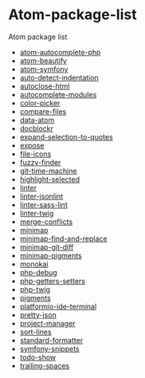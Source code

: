 # Atom-package-list
Atom package list

* [atom-autocomplete-php][1]
* [atom-beautify][2]
* [atom-symfony][3]
* [auto-detect-indentation][4]
* [autoclose-html][5]
* [autocomplete-modules][6]
* [color-picker][7]
* [compare-files][33]
* [data-atom][34]
* [docblockr][8]
* [expand-selection-to-quotes][9]
* [expose][10]
* [file-icons][11]
* [fuzzy-finder][12]
* [git-time-machine][13]
* [highlight-selected][14]
* [linter][15]
* [linter-jsonlint][16]
* [linter-sass-lint][17]
* [linter-twig][18]
* [merge-conflicts][19]
* [minimap][20]
* [minimap-find-and-replace][21]
* [minimap-git-diff][22]
* [minimap-pigments][23]
* [monokai][24]
* [php-debug][25]
* [php-getters-setters][26]
* [php-twig][35]
* [pigments][27]
* [platformio-ide-terminal][28]
* [pretty-json][36]
* [project-manager][29]
* [sort-lines][30]
* [standard-formatter][37]
* [symfony-snippets][31]
* [todo-show][38]
* [trailing-spaces][32]

[1]:https://atom.io/packages/atom-autocomplete-php
[2]:https://atom.io/packages/atom-beautify
[3]:https://atom.io/packages/
[4]:https://atom.io/packages/auto-detect-indentation
[5]:https://atom.io/packages/autoclose-html
[6]:https://atom.io/packages/autocomplete-modules
[7]:https://atom.io/packages/color-picker
[8]:https://atom.io/packages/docblockr
[9]:https://atom.io/packages/expand-selection-to-quotes
[10]:https://atom.io/packages/expose
[11]:https://atom.io/packages/file-icons
[12]:https://atom.io/packages/fuzzy-finder
[13]:https://atom.io/packages/git-time-machine
[14]:https://atom.io/packages/highlight-selected
[15]:https://atom.io/packages/linter
[16]:https://atom.io/packages/linter-jsonlint
[17]:https://atom.io/packages/linter-sass-lint
[18]:https://atom.io/packages/linter-twig
[19]:https://atom.io/packages/merge-conflicts
[20]:https://atom.io/packages/minimap
[21]:https://atom.io/packages/minimap-find-and-replace
[22]:https://atom.io/packages/minimap-git-diff
[23]:https://atom.io/packages/minimap-pigments
[24]:https://atom.io/packages/monokai
[25]:https://atom.io/packages/php-debug
[26]:https://atom.io/packages/php-getters-setters
[27]:https://atom.io/packages/pigments
[28]:https://atom.io/packages/platformio-ide-terminal
[29]:https://atom.io/packages/project-manager
[30]:https://atom.io/packages/sort-lines
[31]:https://atom.io/packages/symfony-snippets
[32]:https://atom.io/packages/trailing-spaces
[33]:https://atom.io/packages/compare-files
[34]:https://atom.io/packages/data-atom
[35]:https://atom.io/packages/php-twig
[36]:https://atom.io/packages/pretty-json
[37]:https://atom.io/packages/standard-formatter
[38]:https://atom.io/packages/todo-show

